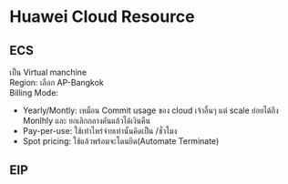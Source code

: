 # Huawei Cloud Resource

## ECS   
เป็น Virtual manchine   
   Region: เลือก AP-Bangkok  
   Billing Mode: 
   - Yearly/Montly: เหมือน Commit usage ของ cloud เจ้าอื่นๆ แต่ scale ย่อยได้ถึง Monlhly และ ยกเลิกกลางคันแล้วได้เงินคืน
   - Pay-per-use: ใช้เท่าไหร่จ่ายเท่านั้นคิดเป็น /ชั่วโมง
   - Spot pricing: ใช้แล้วพร้อมจะโดนยึด(Automate Terminate)

    
## EIP   

